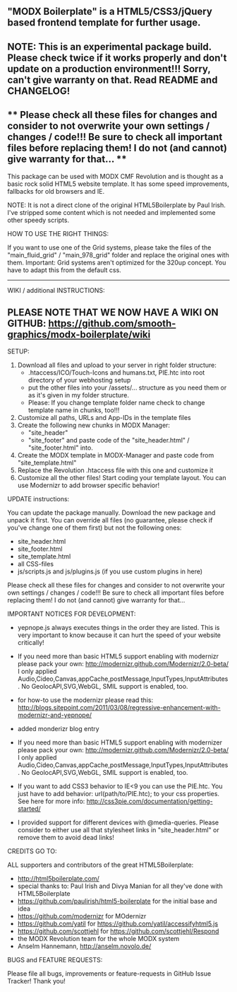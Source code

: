 "MODX Boilerplate" is a HTML5/CSS3/jQuery based frontend template for further usage.
----------------------------------------
NOTE: This is an experimental package build. Please check twice if it works properly and don't update on a production environment!!!
Sorry, can't give warranty on that. Read README and CHANGELOG!
----------------------------------------
** Please check all these files for changes and consider to not overwrite your own settings / changes / code!!!
Be sure to check all important files before replacing them! I do not (and cannot) give warranty for that… **
----------------------------------------

This package can be used with MODX CMF Revolution and is thought as a basic rock solid HTML5 website template. It has some speed improvements, fallbacks for old browsers and IE.

NOTE:
It is not a direct clone of the original HTML5Boilerplate by Paul Irish. I've stripped some content which is not needed and implemented some other speedy scripts.


HOW TO USE THE RIGHT THINGS:

If you want to use one of the Grid systems, please take the files of the "main_fluid_grid" / "main_978_grid" folder and replace the original ones with them.
Important: Grid systems aren't optimized for the 320up concept. You have to adapt this from the default css.


-----------------------------------------------------------------------------------------------------------
WIKI / additional INSTRUCTIONS:

PLEASE NOTE THAT WE NOW HAVE A WIKI ON GITHUB: https://github.com/smooth-graphics/modx-boilerplate/wiki
-----------------------------------------------------------------------------------------------------------



SETUP:

1. Download all files and upload to your server in right folder structure:
   - .htaccess/ICO/Touch-Icons and humans.txt, PIE.htc into root directory of your webhosting setup
   - put the other files into your /assets/... structure as you need them or as it's given in my folder structure.
   - Please: If you change template folder name check to change template name in chunks, too!!! 
2. Customize all paths, URLs and App-IDs in the template files
3. Create the following new chunks in MODX Manager:
	- "site_header"
	- "site_footer"
   and paste code of the "site_header.html" / "site_footer.html" into.
4. Create the MODX template in MODX-Manager and paste code from "site_template.html"
5. Replace the Revolution .htaccess file with this one and customize it
6. Customize all the other files! Start coding your template layout. You can use Modernizr to add browser specific behavior!


UPDATE instructions:

You can update the package manually. Download the new package and unpack it first.
You can override all files (no guarantee, please check if you've change one of them first) but not the following ones:
- site_header.html
- site_footer.html
- site_template.html
- all CSS-files
- js/scripts.js and js/plugins.js (if you use custom plugins in here)

Please check all these files for changes and consider to not overwrite your own settings / changes / code!!!
Be sure to check all important files before replacing them! I do not (and cannot) give warranty for that…


IMPORTANT NOTICES FOR DEVELOPMENT:

- yepnope.js always executes things in the order they are listed. This is very important to know because it can hurt the speed of your website critically!

- If you need more than basic HTML5 support enabling with modernizr please pack your own: http://modernizr.github.com/Modernizr/2.0-beta/ I only applied Audio,Cideo,Canvas,appCache,postMessage,InputTypes,InputAttributes.  No GeolocAPI,SVG,WebGL, SMIL support is enabled, too.
- for how-to use the modernizr please read this: http://blogs.sitepoint.com/2011/03/08/regressive-enhancement-with-modernizr-and-yepnope/
+ added monderizr blog entry
- If you need more than basic HTML5 support enabling with modernizer please pack your own: http://modernizr.github.com/Modernizr/2.0-beta/ I only applied Audio,Cideo,Canvas,appCache,postMessage,InputTypes,InputAttributes.  No GeolocAPI,SVG,WebGL, SMIL support is enabled, too.

- If you want to add CSS3 behavior to IE<9 you can use the PIE.htc. You just have to add 
	behavior: url(path/to/PIE.htc);
  to your css properties. See here for more info: http://css3pie.com/documentation/getting-started/

- I provided support for different devices with @media-queries. Please consider to either use all that stylesheet links in "site_header.html" or remove them to avoid dead links!


CREDITS GO TO:

ALL supporters and contributors of the great HTML5Boilerplate:
- http://html5boilerplate.com/
- special thanks to: Paul Irish and Divya Manian for all they've done with HTML5Boilerplate
- https://github.com/paulirish/html5-boilerplate for the initial base and idea
- https://github.com/modernizr for MOdernizr
- https://github.com/yatil for https://github.com/yatil/accessifyhtml5.js
- https://github.com/scottjehl for https://github.com/scottjehl/Respond
- the MODX Revolution team for the whole MODX system
- Anselm Hannemann, http://anselm.novolo.de/


BUGS and FEATURE REQUESTS:

Please file all bugs, improvements or feature-requests in GitHub Issue Tracker! Thank you!